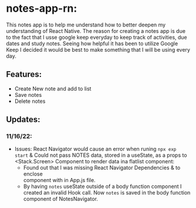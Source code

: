 # notes-app-rn:

This notes app is to help me understand how to better deepen my understanding of React Native. The reason for creating a notes app is due to the fact that I usse google keep everyday to keep track of activities, due dates and study notes. Seeing how helpful it has been to utilize Google Keep I decided it would be best to make something that I will be using every day.

## Features:

- Create New note and add to list
- Save notes
- Delete notes

## Updates:

### 11/16/22:

- Issues: React Navigator would cause an error when runing `npx exp start` & Could not pass NOTES data, stored in a useState, as a props to <Stack.Screen> Component to render data ina flatlist component:
  - Found out that I was missing React Navigator Dependencies & to enclose <Main> component with <NavigationContainer> in App.js file.
  - By having `notes` useState outside of a body function component I created an invalid Hook call. Now `notes` is saved in the body function component of NotesNavigator.
